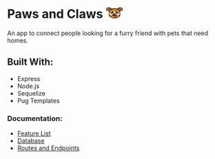 # Paws and Claws ![](/documentation/Images/logo.png)
An app to connect people looking for a furry friend with pets that need homes.

## Built With:
* Express
* Node.js
* Sequelize
* Pug Templates

### Documentation:
* [Feature List](/documentation/featureList.md)
* [Database](/documentation/database.md)
* [Routes and Endpoints](/documentation/routes_endpoints.md)
